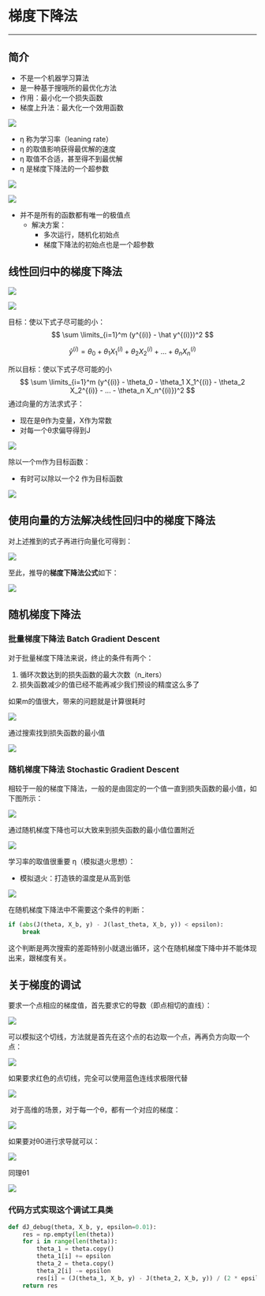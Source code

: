# 梯度下降法

---

## 简介

* 不是一个机器学习算法
* 是一种基于搜哦所的最优化方法
* 作用：最小化一个损失函数
* 梯度上升法：最大化一个效用函数

![](.\img\6-1.png)

* η 称为学习率（leaning rate）
* η 的取值影响获得最优解的速度
* η 取值不合适，甚至得不到最优解
* η 是梯度下降法的一个超参数

![](.\img\6-2.png)

![](.\img\6-3.png)

* 并不是所有的函数都有唯一的极值点
  * 解决方案：
    * 多次运行，随机化初始点
    * 梯度下降法的初始点也是一个超参数

## 线性回归中的梯度下降法

![](.\img\6-4.png)

![](.\img\6-5.png)

目标：使以下式子尽可能的小：
$$
\sum \limits_{i=1}^m (y^{(i)} - \hat y^{(i)})^2
$$

$$
\hat y^{(i)} = \theta_0 + \theta_1 X_1^{(i)} + \theta_2 X_2^{(i)} + ... + \theta_n X_n^{(i)}
$$

所以目标：使以下式子尽可能的小
$$
\sum \limits_{i=1}^m (y^{(i)} - \theta_0 - \theta_1 X_1^{(i)} - \theta_2 X_2^{(i)} - ... - \theta_n X_n^{(i)})^2
$$
通过向量的方法求式子：

* 现在是θ作为变量，X作为常数
* 对每一个θ求偏导得到J

![](.\img\6-6.png)

除以一个m作为目标函数：

* 有时可以除以一个2 作为目标函数

![](.\img\6-7.png)

## 使用向量的方法解决线性回归中的梯度下降法

对上述推到的式子再进行向量化可得到：

![](.\img\6-8.png)

至此，推导的**梯度下降法公式**如下：

![](.\img\6-9.png)

## 随机梯度下降法

### 批量梯度下降法  Batch Gradient Descent

对于批量梯度下降法来说，终止的条件有两个：

1. 循环次数达到的损失函数的最大次数（n_iters）
2. 损失函数减少的值已经不能再减少我们预设的精度这么多了

如果m的值很大，带来的问题就是计算很耗时

![](.\img\6-10.png)

通过搜索找到损失函数的最小值

![](.\img\6-11.png)

### 随机梯度下降法 Stochastic Gradient Descent

相较于一般的梯度下降法，一般的是由固定的一个值一直到损失函数的最小值，如下图所示：

![](.\img\6-14.png)

通过随机梯度下降也可以大致来到损失函数的最小值位置附近

![](.\img\6-12.png)

学习率的取值很重要 η（模拟退火思想）：

* 模拟退火：打造铁的温度是从高到低

![](.\img\6-13.png)

在随机梯度下降法中不需要这个条件的判断：

```python
if (abs(J(theta, X_b, y) - J(last_theta, X_b, y)) < epsilon):
    break
```

这个判断是两次搜索的差距特别小就退出循环，这个在随机梯度下降中并不能体现出来，跟梯度有关。

## 关于梯度的调试

要求一个点相应的梯度值，首先要求它的导数（即点相切的直线）：

![](.\img\6-15.png)

可以模拟这个切线，方法就是首先在这个点的右边取一个点，再再负方向取一个点：

![](.\img\6-16.png)

如果要求红色的点切线，完全可以使用蓝色连线求极限代替

![](.\img\6-17.png)

​	对于高维的场景，对于每一个θ，都有一个对应的梯度：

![](.\img\6-18.png)

如果要对θ0进行求导就可以：

![](.\img\6-19.png)

同理θ1

![](.\img\6-20.png)

### 代码方式实现这个调试工具类

```python
def dJ_debug(theta, X_b, y, epsilon=0.01):
    res = np.empty(len(theta))
    for i in range(len(theta)):
        theta_1 = theta.copy()
        theta_1[i] += epsilon
        theta_2 = theta.copy()
        theta_2[i] -= epsilon
        res[i] = (J(theta_1, X_b, y) - J(theta_2, X_b, y)) / (2 * epsilon)
    return res
```

